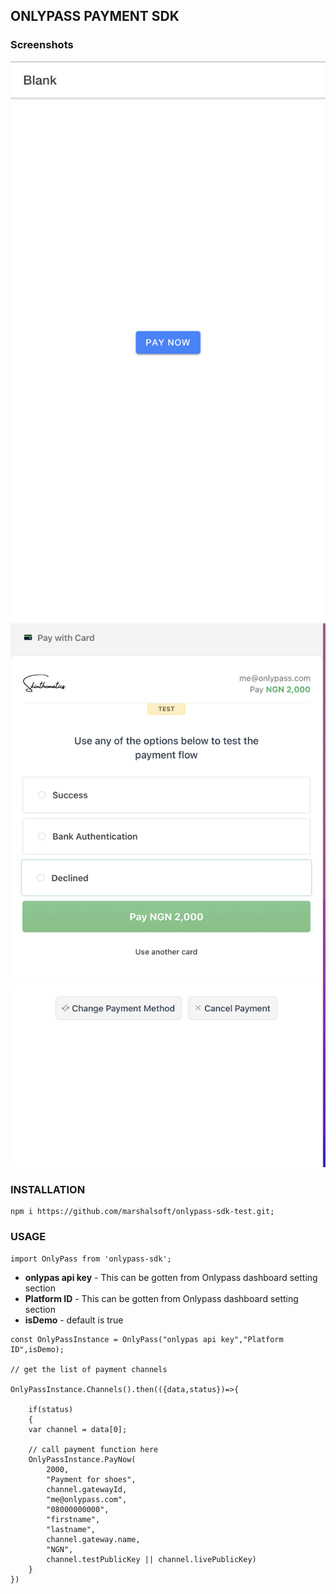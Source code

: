 ## ONLYPASS PAYMENT SDK
### Screenshots
![alt text](images/Screenshot1.png)
![alt text](images/Screenshot2.png)
### INSTALLATION
```
npm i https://github.com/marshalsoft/onlypass-sdk-test.git;
```
### USAGE
```
import OnlyPass from 'onlypass-sdk';
```
- **onlypas api key** - This can be gotten from Onlypass dashboard setting section
- **Platform ID** - This can be gotten from Onlypass dashboard setting section
- **isDemo** - default is true
```
const OnlyPassInstance = OnlyPass("onlypas api key","Platform ID",isDemo);

// get the list of payment channels

OnlyPassInstance.Channels().then(({data,status})=>{
    
    if(status)
    {
    var channel = data[0];
    
    // call payment function here
    OnlyPassInstance.PayNow(
        2000,
        "Payment for shoes",
        channel.gatewayId,
        "me@onlypass.com",
        "08000000000",
        "firstname",
        "lastname",
        channel.gateway.name,
        "NGN",
        channel.testPublicKey || channel.livePublicKey)
    }
})
```
